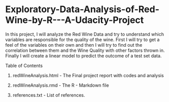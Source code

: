 # Exploratory-Data-Analysis-of-Red-Wine-by-R---A-Udacity-Project

In this project, I will analyze the Red Wine Data and try to understand which variables are responsible for the quality of the wine. First I will try to get a feel of the variables on their own and then I will try to find out the correlation between them and the Wine Quality with other factors thrown in. Finally I will create a linear model to predict the outcome of a test set data.

Table of Contents

1. redWineAnalysis.html - The Final project report with codes and analysis

2. redWineAnalysis.rmd - The R - Markdown file

3. references.txt - List of references.
